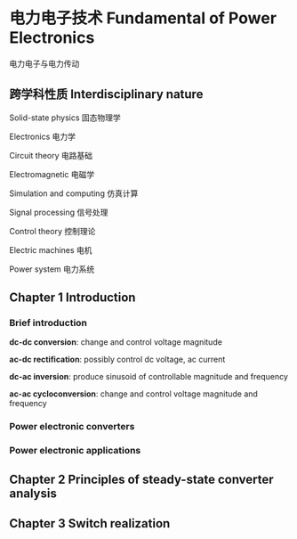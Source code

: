 # 电力电子技术 Fundamental of Power Electronics

电力电子与电力传动

## 跨学科性质 Interdisciplinary nature

Solid-state physics 固态物理学

Electronics 电力学

Circuit theory 电路基础

Electromagnetic 电磁学

Simulation and computing 仿真计算

Signal processing 信号处理

Control theory 控制理论

Electric machines 电机

Power system 电力系统



## Chapter 1 Introduction

### Brief introduction

**dc-dc conversion**: change and control voltage magnitude

**ac-dc rectification**: possibly control dc voltage, ac current

**dc-ac inversion**: produce sinusoid of controllable magnitude and frequency

**ac-ac cycloconversion**: change and control voltage magnitude and frequency

### Power electronic converters

### Power electronic applications

## Chapter 2 Principles of steady-state converter analysis

## Chapter 3 Switch realization

### 